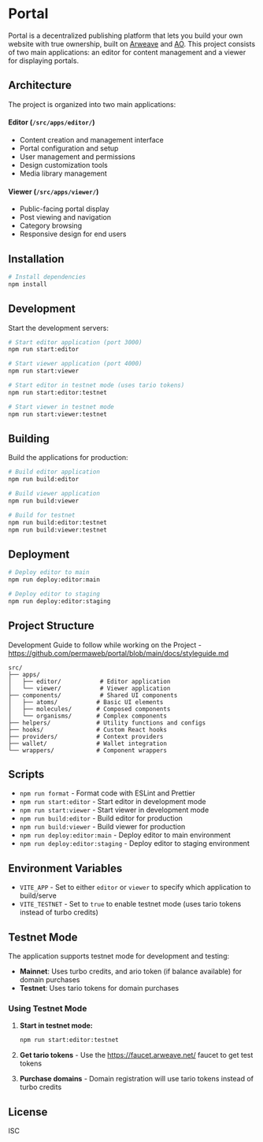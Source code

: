 # Portal

Portal is a decentralized publishing platform that lets you build your own website with true ownership, built on [Arweave](https://docs.arweave.org/developers/) and [AO](https://ao.arweave.net/). This project consists of two main applications: an editor for content management and a viewer for displaying portals.

## Architecture

The project is organized into two main applications:

#### Editor (`/src/apps/editor/`)

- Content creation and management interface
- Portal configuration and setup
- User management and permissions
- Design customization tools
- Media library management

#### Viewer (`/src/apps/viewer/`)

- Public-facing portal display
- Post viewing and navigation
- Category browsing
- Responsive design for end users

## Installation

```bash
# Install dependencies
npm install
```

## Development

Start the development servers:

```bash
# Start editor application (port 3000)
npm run start:editor

# Start viewer application (port 4000)
npm run start:viewer

# Start editor in testnet mode (uses tario tokens)
npm run start:editor:testnet

# Start viewer in testnet mode
npm run start:viewer:testnet
```

## Building

Build the applications for production:

```bash
# Build editor application
npm run build:editor

# Build viewer application
npm run build:viewer

# Build for testnet
npm run build:editor:testnet
npm run build:viewer:testnet
```

## Deployment

```bash
# Deploy editor to main
npm run deploy:editor:main

# Deploy editor to staging
npm run deploy:editor:staging
```

## Project Structure

Development Guide to follow while working on the Project - https://github.com/permaweb/portal/blob/main/docs/styleguide.md

```
src/
├── apps/
│   ├── editor/           # Editor application
│   └── viewer/           # Viewer application
├── components/           # Shared UI components
│   ├── atoms/           # Basic UI elements
│   ├── molecules/       # Composed components
│   └── organisms/       # Complex components
├── helpers/             # Utility functions and configs
├── hooks/               # Custom React hooks
├── providers/           # Context providers
├── wallet/              # Wallet integration
└── wrappers/            # Component wrappers
```

## Scripts

- `npm run format` - Format code with ESLint and Prettier
- `npm run start:editor` - Start editor in development mode
- `npm run start:viewer` - Start viewer in development mode
- `npm run build:editor` - Build editor for production
- `npm run build:viewer` - Build viewer for production
- `npm run deploy:editor:main` - Deploy editor to main environment
- `npm run deploy:editor:staging` - Deploy editor to staging environment

## Environment Variables

- `VITE_APP` - Set to either `editor` or `viewer` to specify which application to build/serve
- `VITE_TESTNET` - Set to `true` to enable testnet mode (uses tario tokens instead of turbo credits)

## Testnet Mode

The application supports testnet mode for development and testing:

- **Mainnet**: Uses turbo credits, and ario token (if balance available) for domain purchases
- **Testnet**: Uses tario tokens for domain purchases

### Using Testnet Mode

1. **Start in testnet mode:**

   ```bash
   npm run start:editor:testnet
   ```

2. **Get tario tokens** - Use the https://faucet.arweave.net/ faucet to get test tokens

3. **Purchase domains** - Domain registration will use tario tokens instead of turbo credits

## License

ISC
